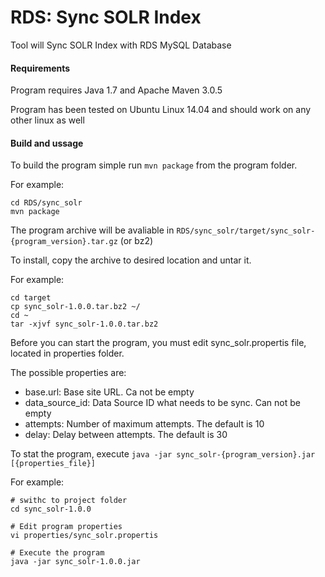 # RDS: Sync SOLR Index

Tool will Sync SOLR Index with RDS MySQL Database

#### Requirements

Program requires Java 1.7 and Apache Maven 3.0.5

Program has been tested on Ubuntu Linux 14.04 and should work on any other linux as well

#### Build and ussage

To build the program simple run `mvn package` from the program folder.

For example:

```
cd RDS/sync_solr
mvn package
```

The program archive will be avaliable in `RDS/sync_solr/target/sync_solr-{program_version}.tar.gz` (or bz2)

To install, copy the archive to desired location and untar it.

For example:

```
cd target
cp sync_solr-1.0.0.tar.bz2 ~/
cd ~
tar -xjvf sync_solr-1.0.0.tar.bz2
```

Before you can start the program, you must edit sync_solr.propertis file, located in properties folder.

The possible properties are:

* base.url: Base site URL. Ca not be empty
* data_source_id: Data Source ID what needs to be sync. Can not be empty
* attempts: Number of maximum attempts. The default is 10
* delay: Delay between attempts. The default is 30

To stat the program, execute `java -jar sync_solr-{program_version}.jar [{properties_file}]` 

For example:

```
# swithc to project folder
cd sync_solr-1.0.0

# Edit program properties
vi properties/sync_solr.propertis

# Execute the program
java -jar sync_solr-1.0.0.jar
```

